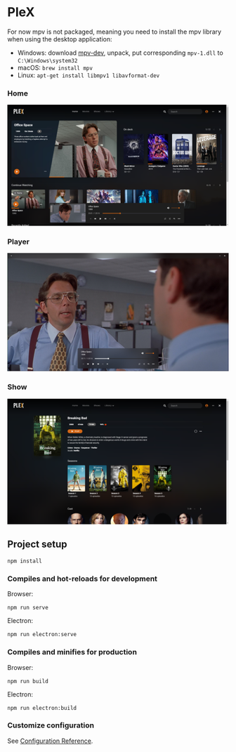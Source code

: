 # PleX

For now mpv is not packaged, meaning you need to install the mpv library when using the desktop application:
* Windows: download [mpv-dev](https://mpv.srsfckn.biz/mpv-dev-latest.7z), unpack, put corresponding `mpv-1.dll` to `C:\Windows\system32`
* macOS: `brew install mpv`
* Linux: `apt-get install libmpv1 libavformat-dev`
### Home
![Home](https://github.com/ruurdbijlsma/PlexClient/blob/master/.gh/home.png?raw=true)

### Player
![Player](https://github.com/ruurdbijlsma/PlexClient/blob/master/.gh/player.png?raw=true)

### Show
![Show](https://github.com/ruurdbijlsma/PlexClient/blob/master/.gh/show.png?raw=true)

## Project setup
```
npm install
```

### Compiles and hot-reloads for development
Browser:
```
npm run serve
```
Electron:
```
npm run electron:serve
```

### Compiles and minifies for production
Browser:
```
npm run build
```
Electron:
```
npm run electron:build
```

### Customize configuration
See [Configuration Reference](https://cli.vuejs.org/config/).
